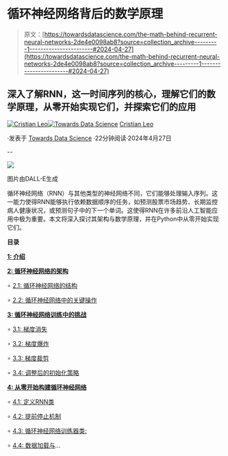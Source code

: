 # 循环神经网络背后的数学原理

> 原文：[https://towardsdatascience.com/the-math-behind-recurrent-neural-networks-2de4e0098ab8?source=collection_archive---------1-----------------------#2024-04-27](https://towardsdatascience.com/the-math-behind-recurrent-neural-networks-2de4e0098ab8?source=collection_archive---------1-----------------------#2024-04-27)

## 深入了解RNN，这一时间序列的核心，理解它们的数学原理，从零开始实现它们，并探索它们的应用

[](https://medium.com/@cristianleo120?source=post_page---byline--2de4e0098ab8--------------------------------)[![Cristian Leo](../Images/99074292e7dfda50cf50a790b8deda79.png)](https://medium.com/@cristianleo120?source=post_page---byline--2de4e0098ab8--------------------------------)[](https://towardsdatascience.com/?source=post_page---byline--2de4e0098ab8--------------------------------)[![Towards Data Science](../Images/a6ff2676ffcc0c7aad8aaf1d79379785.png)](https://towardsdatascience.com/?source=post_page---byline--2de4e0098ab8--------------------------------) [Cristian Leo](https://medium.com/@cristianleo120?source=post_page---byline--2de4e0098ab8--------------------------------)

·发表于 [Towards Data Science](https://towardsdatascience.com/?source=post_page---byline--2de4e0098ab8--------------------------------) ·22分钟阅读·2024年4月27日

--

![](../Images/86a8ac61de3ca0810a2b5a964dd666a1.png)

图片由DALL-E生成

循环神经网络（RNN）与其他类型的神经网络不同，它们能够处理输入序列。这一能力使得RNN能够执行依赖数据顺序的任务，如预测股票市场趋势、长期监控病人健康状况，或预测句子中的下一个单词。这使得RNN在许多前沿人工智能应用中极为重要。本文将深入探讨其架构与数学原理，并在Python中从零开始实现它们。

**目录**

[**1: 介绍**](#357e)

[**2: 循环神经网络的架构**](#d214)

∘ [2.1: 循环神经网络的结构](#a6c0)

∘ [2.2: 循环神经网络中的关键操作](#2ec6)

[**3: 循环神经网络训练中的挑战**](#43fa)

∘ [3.1: 梯度消失](#3d31)

∘ [3.2: 梯度爆炸](#5f2b)

∘ [3.3: 梯度裁剪](#4563)

∘ [3.4: 调整后的初始化策略](#fffa)

[**4: 从零开始构建循环神经网络**](#8517)

∘ [4.1: 定义RNN类](#2ed9)

∘ [4.2: 提前停止机制](#e81e)

∘ [4.3: 循环神经网络训练器类:](#01f1)

∘ [4.4: 数据加载与](#17c5)…
